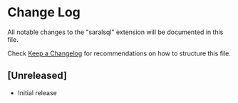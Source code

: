 # Change Log

All notable changes to the "saralsql" extension will be documented in this file.

Check [Keep a Changelog](http://keepachangelog.com/) for recommendations on how to structure this file.

## [Unreleased]

- Initial release